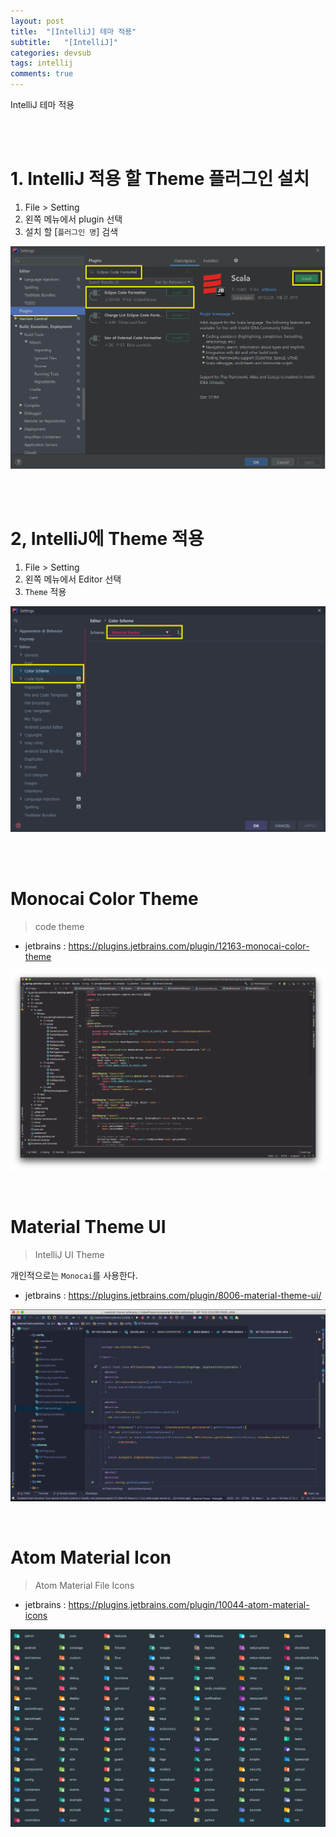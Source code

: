 ```yaml
---
layout: post
title:  "[IntelliJ] 테마 적용"
subtitle:   "[IntelliJ]"
categories: devsub
tags: intellij
comments: true
---
```


IntelliJ 테마 적용


<br><br>

# 1. IntelliJ 적용 할 Theme 플러그인 설치


1. File > Setting
2. 왼쪽 메뉴에서 plugin 선택
3. 설치 할 [`플러그인 명`] 검색

[![intellij-setting-s2](/assets/img/devlog/201909/intellij-setting-s2.png)]()

<br><br>


# 2, IntelliJ에 Theme 적용


1. File > Setting
2. 왼쪽 메뉴에서 Editor 선택
3. `Theme` 적용

[![intellij-theme-s1](/assets/img/devlog/201909/intellij-theme-s1.png)]()

<br><br>


# Monocai Color Theme

> code theme

- jetbrains : https://plugins.jetbrains.com/plugin/12163-monocai-color-theme

[![intellij-theme-s1-monocai](/assets/img/devlog/201909/intellij-theme-s2-monocai.png)]()

<br>


# Material Theme UI

> IntelliJ UI Theme

개인적으로는 `Monocai`를 사용한다.

- jetbrains : https://plugins.jetbrains.com/plugin/8006-material-theme-ui/

[![intellij-theme-s3-material-ui](/assets/img/devlog/201909/intellij-theme-s3-material-ui.png)]()

<br>


# Atom Material Icon

> Atom Material File Icons

- jetbrains : https://plugins.jetbrains.com/plugin/10044-atom-material-icons

[![intellij-theme-s3-material-ui](/assets/img/2020/09/intellij-theme-s4-material-ui.png)]()


<br>

